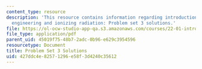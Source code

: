 ```yaml
---
content_type: resource
description: 'This resource contains information regarding introduction to nuclear
  engineering and ionizing radiation: Problem set 3 solutions.'
file: https://ol-ocw-studio-app-qa.s3.amazonaws.com/courses/22-01-introduction-to-nuclear-engineering-and-ionizing-radiation-fall-2016/427ddc4e82571296e58f3d4240c35612_MIT22_01F16_ProblemSet3Sol.pdf
file_type: application/pdf
parent_uid: 45019f75-48b7-2adc-0b96-e629c3954596
resourcetype: Document
title: Problem Set 3 Solutions
uid: 427ddc4e-8257-1296-e58f-3d4240c35612
---
```


